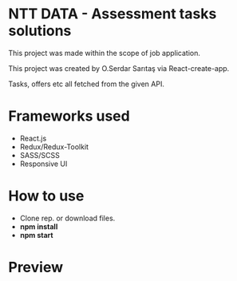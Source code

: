 # NTT DATA - Assessment tasks solutions

This project was made within the scope of job application.

This project was created by O.Serdar Sarıtaş via React-create-app.

Tasks, offers etc all fetched from the given API.

<h1>Frameworks used</h1>
<ul>
 <li>React.js</li>
 <li>Redux/Redux-Toolkit </li>
 <li>SASS/SCSS</li>
 <li>Responsive UI</li>
</ul>

<h1>How to use</h1>
<ul>
 <li>Clone rep. or download files.</li>
 <li><strong> npm install </strong></li>
 <li><strong> npm start </strong></li>
</ul>

<h1>Preview</h1>
